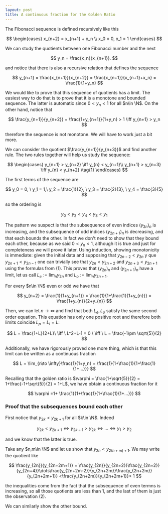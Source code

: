 ```yaml
---
layout: post
title: A continuous fraction for the Golden Ratio
---
```




The Fibonacci sequence is defined recursively like this


$$
\begin{cases}
x_{n+2} = x_{n+1} + x_n \\
x_0 = 0, x_1 = 1
\end{cases}
$$


We can study the quotients between one Fibonacci number and the next


$$
y_n = \frac{x_n}{x_{n+1}}.
$$


and notice that there is also a recursive relation that defines the sequence


$$
y_{n+1} = \frac{x_{n+1}}{x_{n+2}} = \frac{x_{n+1}}{x_{n+1}+x_n} = \frac{1}{1+y_n}
$$


We would like to prove that this sequence of quotients has a limit. The easiest way to do that is to prove that it is a monotone and bounded sequence. The latter is automatic since $0<y_n<1$ for all $n\in \N$. On the other hand, notice that


$$
\frac{y_{n+1}}{y_{n+2}} = \frac{1+y_{n+1}}{1+y_n} > 1 \iff y_{n+1} > y_n
$$


therefore the sequence is not monotone. We will have to work just a bit more.

We can consider the quotient $\frac{y_{n+1}}{y_{n+3}}$ and find another rule. The two rules together will help us study the sequence:


$$
\begin{cases}
y_{n+1} > y_{n+2} \iff y_{n} < y_{n+1}\\
y_{n+1} > y_{n+3} \iff y_{n} < y_{n+2} \tag{1}
\end{cases}
$$


The first terms of the sequence are


$$
y_0 = 0, \ y_1 = 1,\ y_2 = \frac{1}{2}, \ y_3 = \frac{2}{3}, \ y_4 = \frac{3}{5}
$$


so the ordering is


$$
y_0<y_2 < y_4 < y_3<y_1
$$



The pattern we suspect is that the subsequence of even indices $(y_{2n})_{n}$ is increasing, and the subsequence of odd indices $(y_{2n+1})_n$ is decreasing, and that each bounds the other. In fact we don't need to show that they bound each other, because as we said $0<y_n<1$, although it is true and just for completeness we will prove it later. Using induction, showing monotonicity is immediate: given the initial data and supposing that $y_{2n-2}<y_{2n}$ y que $y_{2n+1} < y_{2n-1}$ one can  trivially see that $y_{2n}<y_{2n+2}$ and $y_{2n+3}<y_{2n+1}$ using the formulas from $(1)$. This proves that $(y_{2n})_n$ and $(y_{2n+1})_n$ have a limit, let us call $L_e:=\lim_n y_{2n}$ and $L_o:=\lim_n y_{2n+1}$. 

For every $n\in \N$ even or odd we have that


$$
y_{n+2} = \frac{1}{1+y_{n+1}} = \frac{1}{1+\frac{1}{1+y_{n}}} = \frac{1+y_{n}}{2+y_{n}}
$$


Then, we can let $n\to \infty$ and find that both $L_e,L_o$ satisfy the same second order equation. This equation has only one positive root and therefore both limits coincide $L_p = L_i = L$:


$$
L = \frac{1+L}{2+L}\ \iff \ L^2+L-1 = 0 \ \iff \ L = \frac{-1\pm \sqrt{5}}{2}
$$


Additionally, we have rigorously proved one more thing, which is that this limit can be written as a continuous fraction


$$
L =  \lim_{n\to \infty}\frac{1}{1+y_n} = \frac{1}{1+\frac{1}{1+\frac{1}{1+...}}}
$$


Recalling that the golden ratio is $\varphi = \frac{1+\sqrt{5}}{2} = 1+\frac{-1+\sqrt{5}}{2} = 1+L$, we have obtain a continuous fraction for it


$$
\varphi =1+ \frac{1}{1+\frac{1}{1+\frac{1}{1+...}}}
$$





### Proof that the subsequences bound each other

First notice that $y_{2k}<y_{2k+1}$ for all $k\in \N$. Indeed 


$$
y_{2k}<y_{2k+1} \iff y_{2k-1}>y_{2k} \iff\dots\iff y_1 >y_2 \tag{2}
$$


and we know that the latter is true.

Take any $n,m\in \N$  and let us show that $y_{2n}<y_{2(n+m)+1}$. We may write the quotient like


$$
\frac{y_{2n}}{y_{2n+2m+1}} = \frac{y_{2n}}{y_{2n+2}}\frac{y_{2n+2}}{y_{2n+4}}\dots\frac{y_{2n+2m-2}}{y_{2n+2m}}\frac{y_{2n+2m}}{y_{2n+2m+1}} <\frac{y_{2n+2m}}{y_{2n+2m+1}}< 1
$$


the inequalities come from the fact that the subsequence of even termns is increasing, so all those quotients are less than $1$, and the last of them is just the observation $(2)$. 

We can similarly show the other bound.


